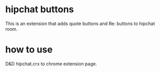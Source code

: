 # hipchat buttons

This is an extension that adds quote buttons and Re: buttons to hipchat room.

# how to use

D&D hipchat.crx to chrome extension page.

